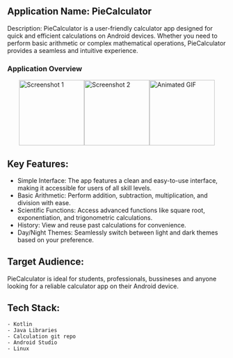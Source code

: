 ## Application Name: PieCalculator

Description:
PieCalculator is a user-friendly calculator app designed for quick and efficient calculations on Android devices. Whether you need to perform basic arithmetic or complex mathematical operations, PieCalculator provides a seamless and intuitive experience.

### Application Overview
<!-- Side-by-Side Images and GIF -->
<div style="display: flex !important; justify-content: center !important;">
    <!-- Image 1 -->
    <img margin="10px" src="https://github.com/hiranmay1000/pie-calculator/assets/97354423/cdb139e2-9edb-463b-8a6c-814002b90a74" alt="Screenshot 1" width="150"/>
    <!-- Image 2 -->
    <img margin="10px" src="https://github.com/hiranmay1000/pie-calculator/assets/97354423/51f7fc31-1cc7-48a3-a9ef-de32a20fb4e5" alt="Screenshot 2" width="150" />
    <!-- Animated GIF -->
    <img margin="10px" src="https://github.com/hiranmay1000/pie-calculator/assets/97354423/8f32e8f7-212a-4e0e-944d-df33c1df2f2a" alt="Animated GIF" width="150" />
    <!-- Description -->
</div>



## Key Features:

   - Simple Interface: The app features a clean and easy-to-use interface, making it accessible for users of all skill levels.
   - Basic Arithmetic: Perform addition, subtraction, multiplication, and division with ease.
   - Scientific Functions: Access advanced functions like square root, exponentiation, and trigonometric calculations.
   - History: View and reuse past calculations for convenience.
   - Day/Night Themes: Seamlessly switch between light and dark themes based on your preference.

## Target Audience:
PieCalculator is ideal for students, professionals, bussineses and anyone looking for a reliable calculator app on their Android device.

## Tech Stack:
    - Kotlin
    - Java Libraries
    - Calculation git repo
    - Android Studio
    - Linux


